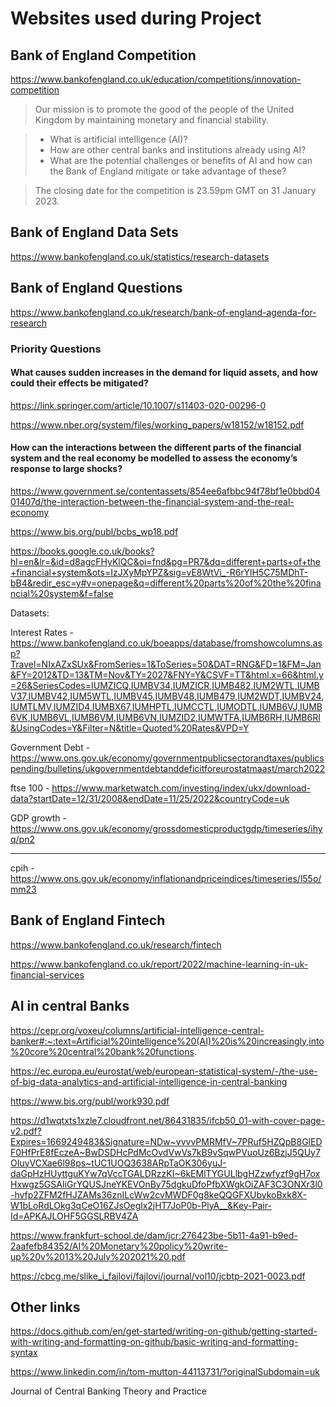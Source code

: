 # Websites used during Project
## Bank of England Competition 
https://www.bankofengland.co.uk/education/competitions/innovation-competition

> Our mission is to promote the good of the people of the United Kingdom by maintaining monetary and financial stability. 
<!-- start of the list -->
>   - What is artificial intelligence (AI)?
>   - How are other central banks and institutions already using AI?
>   - What are the potential challenges or benefits of AI and how can the Bank of England mitigate or take advantage of these?
<!-- end of the list -->
> The closing date for the competition is 23.59pm GMT on 31 January 2023.

## Bank of England Data Sets
https://www.bankofengland.co.uk/statistics/research-datasets

## Bank of England Questions 
https://www.bankofengland.co.uk/research/bank-of-england-agenda-for-research

### Priority Questions

#### What causes sudden increases in the demand for liquid assets, and how could their effects be mitigated?
https://link.springer.com/article/10.1007/s11403-020-00296-0

https://www.nber.org/system/files/working_papers/w18152/w18152.pdf

#### How can the interactions between the different parts of the financial system and the real economy be modelled to assess the economy’s response to large shocks?
https://www.government.se/contentassets/854ee6afbbc94f78bf1e0bbd0401407d/the-interaction-between-the-financial-system-and-the-real-economy

https://www.bis.org/publ/bcbs_wp18.pdf

https://books.google.co.uk/books?hl=en&lr=&id=d8agcFHyKlQC&oi=fnd&pg=PR7&dq=different+parts+of+the+financial+system&ots=IzJXyMpYPZ&sig=vE8WtVi_-R6rYlH5C75MDhT-bB4&redir_esc=y#v=onepage&q=different%20parts%20of%20the%20financial%20system&f=false

Datasets:

Interest Rates  - https://www.bankofengland.co.uk/boeapps/database/fromshowcolumns.asp?Travel=NIxAZxSUx&FromSeries=1&ToSeries=50&DAT=RNG&FD=1&FM=Jan&FY=2012&TD=13&TM=Nov&TY=2027&FNY=Y&CSVF=TT&html.x=66&html.y=26&SeriesCodes=IUMZICQ,IUMBV34,IUMZICR,IUMB482,IUM2WTL,IUMBV37,IUMBV42,IUM5WTL,IUMBV45,IUMBV48,IUMB479,IUM2WDT,IUMBV24,IUMTLMV,IUMZID4,IUMBX67,IUMHPTL,IUMCCTL,IUMODTL,IUMB6VJ,IUMB6VK,IUMB6VL,IUMB6VM,IUMB6VN,IUMZID2,IUMWTFA,IUMB6RH,IUMB6RI&UsingCodes=Y&Filter=N&title=Quoted%20Rates&VPD=Y

Government Debt - https://www.ons.gov.uk/economy/governmentpublicsectorandtaxes/publicspending/bulletins/ukgovernmentdebtanddeficitforeurostatmaast/march2022

ftse 100        - https://www.marketwatch.com/investing/index/ukx/download-data?startDate=12/31/2008&endDate=11/25/2022&countryCode=uk

GDP growth      - https://www.ons.gov.uk/economy/grossdomesticproductgdp/timeseries/ihyq/pn2
 
---

cpih            - https://www.ons.gov.uk/economy/inflationandpriceindices/timeseries/l55o/mm23

## Bank of England Fintech 
https://www.bankofengland.co.uk/research/fintech

https://www.bankofengland.co.uk/report/2022/machine-learning-in-uk-financial-services

## AI in central Banks
https://cepr.org/voxeu/columns/artificial-intelligence-central-banker#:~:text=Artificial%20intelligence%20(AI)%20is%20increasingly,into%20core%20central%20bank%20functions.

https://ec.europa.eu/eurostat/web/european-statistical-system/-/the-use-of-big-data-analytics-and-artificial-intelligence-in-central-banking

https://www.bis.org/publ/work930.pdf

https://d1wqtxts1xzle7.cloudfront.net/86431835/ifcb50_01-with-cover-page-v2.pdf?Expires=1669249483&Signature=NDw~vvvvPMRMfV~7PRuf5HZQpB8GlEDF0HfPrE8fEczeA~BwDSDHcPdMcOvdVwVs7kB9vSqwPVuoUz6BzjJ5QUy7OIuyVCXae6l98ps~tUC1UOQ3638ARpTaOK306yuJ-daGpHzHUyttguKYw7qVccTGALDRzzKI~6kEMlTYGULlbgHZzwfyzf9gH7oxHxwgz5GSAIiGrYQUSJneYKEVOnBy75dgkuDfoPfbXWgkOiZAF3C3ONXr3l0-hvfp2ZFM2fHJZAMs36znILcWw2cvMWDF0g8keQQGFXUbykoBxk8X-W1bLoRdLOkg3qCeO16ZJsOeglx2jHT7JoP0b-PlyA__&Key-Pair-Id=APKAJLOHF5GGSLRBV4ZA

https://www.frankfurt-school.de/dam/jcr:276423be-5b11-4a91-b9ed-2aafefb84352/AI%20Monetary%20policy%20write-up%20v%2013%20July%202021%20.pdf

https://cbcg.me/slike_i_fajlovi/fajlovi/journal/vol10/jcbtp-2021-0023.pdf

## Other links 
https://docs.github.com/en/get-started/writing-on-github/getting-started-with-writing-and-formatting-on-github/basic-writing-and-formatting-syntax

https://www.linkedin.com/in/tom-mutton-44113731/?originalSubdomain=uk

Journal of Central Banking Theory and Practice
